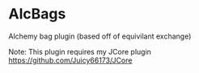 AlcBags
=======

Alchemy bag plugin (based off of equivilant exchange)

Note: This plugin requires my JCore plugin https://github.com/Juicy66173/JCore
